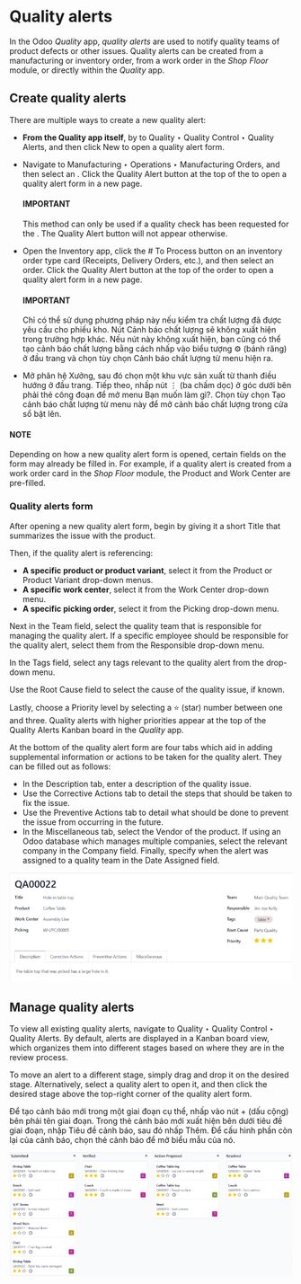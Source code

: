 # Quality alerts

In the Odoo *Quality* app, *quality alerts* are used to notify quality teams of product defects or
other issues. Quality alerts can be created from a manufacturing or inventory order, from a work
order in the *Shop Floor* module, or directly within the *Quality* app.

## Create quality alerts

There are multiple ways to create a new quality alert:

- **From the Quality app itself**, by to Quality ‣  Quality Control ‣ Quality
  Alerts, and then click New to open a quality alert form.
- Navigate to Manufacturing ‣ Operations ‣ Manufacturing Orders, and then
  select an . Click the Quality Alert button at the top of the  to open a
  quality alert form in a new page.

  #### IMPORTANT
  This method can only be used if a quality check has been requested for the . The
  Quality Alert button will not appear otherwise.
- Open the Inventory app, click the # To Process button on an inventory
  order type card (Receipts, Delivery Orders, etc.), and then select an order. Click the
  Quality Alert button at the top of the order to open a quality alert form in a new
  page.

  #### IMPORTANT
  Chỉ có thể sử dụng phương pháp này nếu kiểm tra chất lượng đã được yêu cầu cho phiếu kho. Nút Cảnh báo chất lượng sẽ không xuất hiện trong trường hợp khác. Nếu nút này không xuất hiện, bạn cũng có thể tạo cảnh báo chất lượng bằng cách nhấp vào biểu tượng ⚙️ (bánh răng) ở đầu trang và chọn tùy chọn Cảnh báo chất lượng từ menu hiện ra.
- Mở phân hệ Xưởng, sau đó chọn một khu vực sản xuất từ thanh điều hướng ở đầu trang. Tiếp theo, nhấp nút ⋮ (ba chấm dọc) ở góc dưới bên phải thẻ công đoạn để mở menu Bạn muốn làm gì?. Chọn tùy chọn Tạo cảnh báo chất lượng từ menu này để mở cảnh báo chất lượng trong cửa sổ bật lên.

#### NOTE
Depending on how a new quality alert form is opened, certain fields on the form may already be
filled in. For example, if a quality alert is created from a work order card in the *Shop Floor*
module, the Product and Work Center are pre-filled.

### Quality alerts form

After opening a new quality alert form, begin by giving it a short Title that summarizes
the issue with the product.

Then, if the quality alert is referencing:

- **A specific product or product variant**, select it from the Product or
  Product Variant drop-down menus.
- **A specific work center**, select it from the Work Center drop-down menu.
- **A specific picking order**, select it from the Picking drop-down menu.

Next in the Team field, select the quality team that is responsible for managing the
quality alert. If a specific employee should be responsible for the quality alert, select them from
the Responsible drop-down menu.

In the Tags field, select any tags relevant to the quality alert from the drop-down
menu.

Use the Root Cause field to select the cause of the quality issue, if known.

Lastly, choose a Priority level by selecting a ⭐ (star) number between one
and three. Quality alerts with higher priorities appear at the top of the Quality Alerts
Kanban board in the *Quality* app.

At the bottom of the quality alert form are four tabs which aid in adding supplemental information
or actions to be taken for the quality alert. They can be filled out as follows:

- In the Description tab, enter a description of the quality issue.
- Use the Corrective Actions tab to detail the steps that should be taken to fix the
  issue.
- Use the Preventive Actions tab to detail what should be done to prevent the issue from
  occurring in the future.
- In the Miscellaneous tab, select the Vendor of the product. If using an
  Odoo database which manages multiple companies, select the relevant company in the
  Company field. Finally, specify when the alert was assigned to a quality team in the
  Date Assigned field.

![A quality alert form that has been filled out.](../../../../_images/alert-form1.png)

## Manage quality alerts

To view all existing quality alerts, navigate to Quality ‣ Quality Control ‣
Quality Alerts. By default, alerts are displayed in a Kanban board view, which organizes them into
different stages based on where they are in the review process.

To move an alert to a different stage, simply drag and drop it on the desired stage. Alternatively,
select a quality alert to open it, and then click the desired stage above the top-right corner of
the quality alert form.

Để tạo cảnh báo mới trong một giai đoạn cụ thể, nhấp vào nút + (dấu cộng) bên phải tên giai đoạn. Trong thẻ cảnh báo mới xuất hiện bên dưới tiêu đề giai đoạn, nhập Tiêu đề cảnh báo, sau đó nhấp Thêm. Để cấu hình phần còn lại của cảnh báo, chọn thẻ cảnh báo để mở biểu mẫu của nó.

![The Quality Alerts page, displaying alerts in a Kanban view.](../../../../_images/alert-kanban.png)
